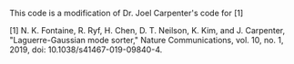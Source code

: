 This code is a modification of Dr. Joel Carpenter's code for [1]

[1]	N. K. Fontaine, R. Ryf, H. Chen, D. T. Neilson, K. Kim, and J. Carpenter, "Laguerre-Gaussian mode sorter," Nature Communications, vol. 10, no. 1, 2019, doi: 10.1038/s41467-019-09840-4.
